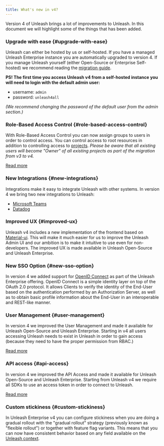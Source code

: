 ```yaml
---
title: What's new in v4?
---
```


Version 4 of Unleash brings a lot of improvements to Unleash. In this document we will highlight some of the things that has been added.

### Upgrade with ease {#upgrade-with-ease}

Unleash can either be hosted by us or self-hosted. If you have a managed Unleash Enterprise instance you are automatically upgraded to version 4. If you manage Unleash yourself (either Open-Source or Enterprise Self-hosted) we recommend reading the [migration guide](../using-unleash/deploy/upgrading-unleash).

**PS! The first time you access Unleash v4 from a self-hosted instance you will need to login with the default admin user:**

- username: `admin`
- password: `unleash4all`

_(We recommend changing the password of the default user from the admin section.)_

### Role-Based Access Control {#role-based-access-control}

With Role-Based Access Control you can now assign groups to users in order to control access. You can control access to root resources in addition to controlling access to [projects](./projects). _Please be aware that all existing users will become "Owner" of all existing projects as part of the migration from v3 to v4._

[Read more](./rbac)

### New Integrations {#new-integrations}

Integrations make it easy to integrate Unleash with other systems. In version 4 we bring two new integrations to Unleash:

- [Microsoft Teams](../reference/integrations/teams)
- [Datadog](../reference/integrations/datadog)

### Improved UX {#improved-ux}

Unleash v4 includes a new implementation of the frontend based on [Material-ui](https://material-ui.com). This will make it much easier for us to improve the Unleash Admin UI and our ambition is to make it intuitive to use even for non-developers. The improved UX is made available in Unleash Open-Source and Unleash Enterprise.

### New SSO Option {#new-sso-option}

In version 4 we added support for [OpenID Connect](https://openid.net/connect/) as part of the Unleash Enterprise offering. OpenID Connect is a simple identity layer on top of the OAuth 2.0 protocol. It allows Clients to verify the identity of the End-User based on the authentication performed by an Authorization Server, as well as to obtain basic profile information about the End-User in an interoperable and REST-like manner.

### User Management {#user-management}

In version 4 we improved the User Management and made it available for Unleash Open-Source and Unleash Enterprise. Starting in v4 all users accessing Unleash needs to exist in Unleash in order to gain access (because they need to have the proper permission from RBAC.)

[Read more](../how-to/how-to-add-users-to-unleash)

### API access {#api-access}

In version 4 we improved the API Access and made it available for Unleash Open-Source and Unleash Enterprise. Starting from Unleash v4 we require all SDKs to use an access token in order to connect to Unleash.

[Read more](../how-to/how-to-use-the-admin-api)

### Custom stickiness {#custom-stickiness}

In Unleash Enterprise v4 you can configure stickiness when you are
doing a gradual rollout with the "gradual rollout" strategy (previously known as "flexible rollout") or together with feature flag variants. This means that you can now have consistent behavior based on any field available on the [Unleash context](./unleash-context).
